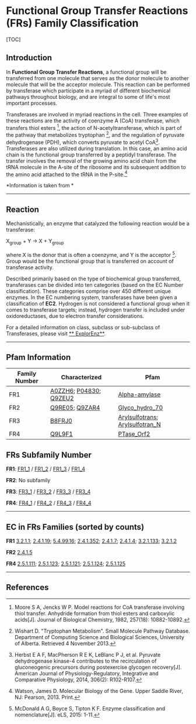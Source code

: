 # Functional Group Transfer Reactions (FRs) Family Classification

[TOC]

## Introduction

In **Functional Group Transfer Reactions**, a functional group will be transferred from one molecule that serves as the
donor molecule to another molecule that will be the acceptor molecule. This reaction can be performed by transferase
which participate in a myriad of different biochemical pathways throughout biology, and are integral to some of life's
most important processes.

Transferases are involved in myriad reactions in the cell. Three examples of these reactions are the activity of
coenzyme A (CoA) transferase, which transfers thiol esters [^1], the action of N-acetyltransferase, which is part of the
pathway that metabolizes tryptophan [^2], and the regulation of pyruvate dehydrogenase (PDH), which converts pyruvate to
acetyl CoA[^3]. Transferases are also utilized during translation. In this case, an amino acid chain is the functional
group transferred by a peptidyl transferase. The transfer involves the removal of the growing amino acid chain from the
tRNA molecule in the A-site of the ribosome and its subsequent addition to the amino acid attached to the tRNA in the
P-site.[^4]

*Information is taken from *

---

## Reaction

Mechanistically, an enzyme that catalyzed the following reaction would be a transferase:

X<sub>group</sub> + Y &rarr; X + Y<sub>group</sub>

where X is the donor that is often a coenzyme, and Y is the acceptor [^5]. Group would be the functional group that is
transferred on account of transferase activity.

Described primarily based on the type of biochemical group transferred, transferases can be divided into ten
categories (based on the EC Number classification). These categories comprise over 450 different unique enzymes. In the
EC numbering system, transferases have been given a classification of **EC2**. Hydrogen is not considered a functional
group when it comes to transferase targets; instead, hydrogen transfer is included under oxidoreductases, due to
electron transfer considerations.

For a detailed information on class, subclass or sub-subclass of Transferases, please visit [**
ExplorEnz**](https://www.enzyme-database.org/class.php).

---

## Pfam Information

| Family Number | Characterized                                                | Pfam                                                         |
| ------------- | ------------------------------------------------------------ | ------------------------------------------------------------ |
| FR1           | [A0ZZH6](https://www.uniprot.org/uniprot/A0ZZH6); [P04830](https://www.uniprot.org/uniprot/P04830); [Q9ZEU2](https://www.uniprot.org/uniprot/Q9ZEU2) | [Alpha-amylase](https://pfam.xfam.org/family/Alpha-amylase)  |
| FR2           | [Q9RE05](https://www.uniprot.org/uniprot/Q9RE05); [Q9ZAR4](https://www.uniprot.org/uniprot/Q9ZAR4) | [Glyco_hydro_70](https://pfam.xfam.org/family/Glyco_hydro_70) |
| FR3           | [B8FRJ0](https://www.uniprot.org/uniprot/B8FRJ0)             | [Arylsulfotrans](https://pfam.xfam.org/family/Arylsulfotrans); [Arylsulfotran_N](https://pfam.xfam.org/family/Arylsulfotran_N) |
| FR4           | [Q9L9F1](https://www.uniprot.org/uniprot/Q9L9F1)             | [PTase_Orf2](https://pfam.xfam.org/family/PTase_Orf2)        |

## FRs Subfamily Number

**FR1**: [FR1_1](../subfamily/FR1_1) / [FR1_2](../subfamily/FR1_2) / [FR1_3](../subfamily/FR1_3) / [FR1_4](../subfamily/FR1_4)

**FR2**: No subfamily

**FR3**: [FR3_1](../subfamily/FR3_1) / [FR3_2](../subfamily/FR3_2) / [FR3_3](../subfamily/FR3_3) / [FR3_4](../subfamily/FR3_4)

**FR4**: [FR4_1](../subfamily/FR4_1) / [FR4_2](../subfamily/FR4_2) / [FR4_3](../subfamily/FR4_3) / [FR4_4](../subfamily/FR4_4)

---

## EC in FRs Families (sorted by counts)

**FR1**
[3.2.1.1](https://www.brenda-enzymes.org/enzyme.php?ecno=3.2.1.1); [2.4.1.19](https://www.brenda-enzymes.org/enzyme.php?ecno=2.4.1.19); [5.4.99.16](https://www.brenda-enzymes.org/enzyme.php?ecno=5.4.99.16); [2.4.1.352](https://www.brenda-enzymes.org/enzyme.php?ecno=2.4.1.352); [2.4.1.7](https://www.brenda-enzymes.org/enzyme.php?ecno=2.4.1.7); [2.4.1.4](https://www.brenda-enzymes.org/enzyme.php?ecno=2.4.1.4); [3.2.1.133](https://www.brenda-enzymes.org/enzyme.php?ecno=3.2.1.133); [3.2.1.2](https://www.brenda-enzymes.org/enzyme.php?ecno=3.2.1.2)

**FR2**
[2.4.1.5](https://www.brenda-enzymes.org/enzyme.php?ecno=2.4.1.5)

**FR4**
[2.5.1.111](https://www.brenda-enzymes.org/enzyme.php?ecno=2.5.1.111); [2.5.1.123](https://www.brenda-enzymes.org/enzyme.php?ecno=2.5.1.123); [2.5.1.121](https://www.brenda-enzymes.org/enzyme.php?ecno=2.5.1.121); [2.5.1.124](https://www.brenda-enzymes.org/enzyme.php?ecno=2.5.1.124); [2.5.1.125](https://www.brenda-enzymes.org/enzyme.php?ecno=2.5.1.125)

---

## References

[^1]:Moore S A, Jencks W P. Model reactions for CoA transferase involving thiol transfer. Anhydride formation from thiol
esters and carboxylic acids[J]. Journal of Biological Chemistry, 1982, 257(18): 10882-10892.
[^2]:Wishart D. "Tryptophan Metabolism". Small Molecule Pathway Database. Department of Computing Science and Biological
Sciences, University of Alberta. Retrieved 4 November 2013.
[^3]:Herbst E A F, MacPherson R E K, LeBlanc P J, et al. Pyruvate dehydrogenase kinase-4 contributes to the
recirculation of gluconeogenic precursors during postexercise glycogen recovery[J]. American Journal of
Physiology-Regulatory, Integrative and Comparative Physiology, 2014, 306(2): R102-R107.
[^4]:Watson, James D. Molecular Biology of the Gene. Upper Saddle River, NJ: Pearson, 2013. Print.
[^5]:McDonald A G, Boyce S, Tipton K F. Enzyme classification and nomenclature[J]. eLS, 2015: 1-11.